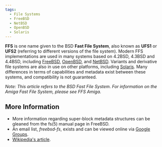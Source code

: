 ```yaml
---
tags:
  - File Systems
  - FreeBSD
  - NetBSD
  - OpenBSD
  - Solaris
---
```

**FFS** is one name given to the BSD **Fast File System**, also known as
**UFS1** or **UFS2** (referring to different versions of the file
system). Modern FFS implementations are used in many systems based on
4.2BSD, 4.3BSD and 4.4BSD, including [FreeBSD](freebsd.md),
[OpenBSD](openbsd.md), and [NetBSD](netbsd.md). Variants
and derivative file systems are also in use on other platforms,
including [Solaris](solaris.md). Many differences in terms of
capabilities and metadata exist between these systems, and compatibility
is not guaranteed.

*Note: This article refers to the BSD Fast File System. For information
on the Amiga Fast File System, please see FFS Amiga.*

## More Information

* More information regarding super-block metadata structures can be
  gleaned from the fs(5) manual page in FreeBSD.
* An email list, *freebsd-fs*, exists and can be viewed online via
  [Google Groups](http://groups.google.com/group/mailing.freebsd.fs/topics?lnk=rgh).
* [Wikipedia's article](https://en.wikipedia.org/wiki/Berkeley_Fast_File_System).

